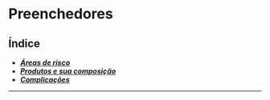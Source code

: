 # **Preenchedores**

## Índice

- [***Áreas de risco***](reas-de-risco.md)
- [***Produtos e sua composição***](produtos-e-sua-composio.md)
- [***Complicações***](complicaes.md)

---


